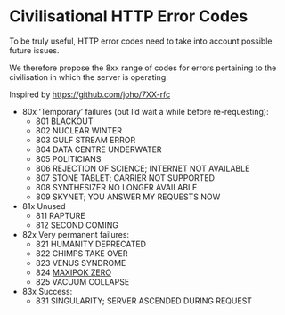 # Civilisational HTTP Error Codes

To be truly useful, HTTP error codes need to take into account possible future issues.

We therefore propose the 8xx range of codes for errors pertaining to the civilisation
in which the server is operating.

Inspired by https://github.com/joho/7XX-rfc

 * 80x ‘Temporary’ failures (but I’d wait a while before re-requesting):
   - 801 BLACKOUT
   - 802 NUCLEAR WINTER
   - 803 GULF STREAM ERROR
   - 804 DATA CENTRE UNDERWATER
   - 805 POLITICIANS
   - 806 REJECTION OF SCIENCE; INTERNET NOT AVAILABLE
   - 807 STONE TABLET; CARRIER NOT SUPPORTED
   - 808 SYNTHESIZER NO LONGER AVAILABLE
   - 809 SKYNET; YOU ANSWER MY REQUESTS NOW
 * 81x Unused
   - 811 RAPTURE
   - 812 SECOND COMING
 * 82x Very permanent failures:
   - 821 HUMANITY DEPRECATED
   - 822 CHIMPS TAKE OVER
   - 823 VENUS SYNDROME
   - 824 [MAXIPOK ZERO](http://www.existential-risk.org/concept.pdf)
   - 825 VACUUM COLLAPSE
 * 83x Success:
   - 831 SINGULARITY; SERVER ASCENDED DURING REQUEST